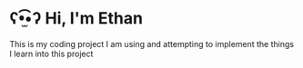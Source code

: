 # ʕ•̫͡•ʔ Hi, I'm Ethan
This is my coding project
I am using and attempting to implement the things I learn into this project

